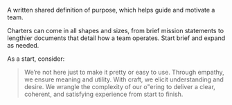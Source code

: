 A written shared definition of purpose, which helps guide and motivate a team.

Charters can come in all shapes and sizes, from brief mission statements to lengthier documents that detail how a team operates. Start brief and expand as needed.

As a start, consider:

> We’re not here just to make it pretty or easy to use. Through empathy, we ensure meaning and utility. With craft, we elicit understanding and desire. We wrangle the complexity of our o"ering to deliver a clear, coherent, and satisfying experience from start to finish.